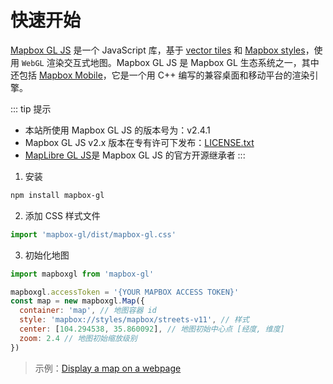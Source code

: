 # 快速开始
[Mapbox GL JS](https://docs.mapbox.com/mapbox-gl-js/api/) 是一个 JavaScript 库，基于 [vector tiles](https://docs.mapbox.com/help/glossary/vector-tiles/) 和 [Mapbox styles](https://docs.mapbox.com/mapbox-gl-js/style-spec/)，使用 `WebGL` 渲染交互式地图。Mapbox GL JS 是 Mapbox GL 生态系统之一，其中还包括 [Mapbox Mobile](https://www.mapbox.com/mobile/)，它是一个用 C++ 编写的兼容桌面和移动平台的渲染引擎。

::: tip 提示
- 本站所使用 Mapbox GL JS 的版本号为：v2.4.1
- Mapbox GL JS v2.x 版本在专有许可下发布：[LICENSE.txt](https://github.com/mapbox/mapbox-gl-js/blob/main/LICENSE.txt)
- [MapLibre GL JS](https://maplibre.org/maplibre-gl-js-docs/api/)是 Mapbox GL JS 的官方开源继承者
:::

1. 安装
```bash
npm install mapbox-gl
```
2. 添加 CSS 样式文件
```js
import 'mapbox-gl/dist/mapbox-gl.css'
```
3. 初始化地图
```js
import mapboxgl from 'mapbox-gl'

mapboxgl.accessToken = '{YOUR MAPBOX ACCESS TOKEN}'
const map = new mapboxgl.Map({
  container: 'map', // 地图容器 id
  style: 'mapbox://styles/mapbox/streets-v11', // 样式
  center: [104.294538, 35.860092], // 地图初始中心点 [经度, 维度]
  zoom: 2.4 // 地图初始缩放级别
})
```

<!-- <map-base-map /> -->

> 示例：[Display a map on a webpage](https://docs.mapbox.com/mapbox-gl-js/example/simple-map/)
